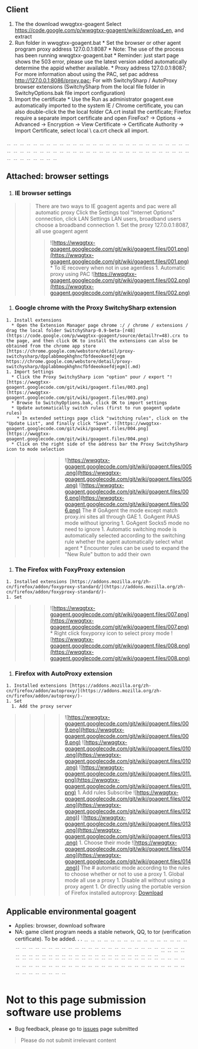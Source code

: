 ## Client ##
  1. The the download wwqgtxx-goagent Select https://code.google.com/p/wwqgtxx-goagent/wiki/download_en, and extract
  1. Run folder in wwqgtxx-goagent.bat
    * Set the browser or other agent program proxy address 127.0.0.1:8087
    * Note: The use of the process has been running wwqgtxx-goagent.bat
    * Reminder: just start page shows the 503 error, please use the latest version added automatically determine the appid whether available.
    * Proxy address 127.0.0.1:8087; For more information about using the PAC, set pac address http://127.0.0.1:8086/proxy.pac; For with SwitchySharp / AutoProxy browser extensions (SwitchySharp from the local file folder in SwitchyOptions.bak file import configuration)
  1. Import the certificate
    * Use the Run as administrator goagent.exe automatically imported to the system IE / Chrome certificate, you can also double-click the the local folder CA.crt install the certificate; Firefox require a separate import certificate and open FireFox? -> Options -> Advanced -> Encryption -> View Certificate -> Certificate Authority -> Import Certificate, select local \ ca.crt check all import.

﹎ ﹎ ﹎ ﹎ ﹎ ﹎ ﹎ ﹎ ﹎ ﹎ ﹎ ﹎ ﹎ ﹎ ﹎ ﹎ ﹎ ﹎ ﹎ ﹎ ﹎ ﹎ ﹎ ﹎ ﹎ ﹎ ﹎ ﹎ ﹎ ﹎ ﹎ ﹎ ﹎ ﹎ ﹎ ﹎ ﹎ ﹎ ﹎ ﹎ ﹎ ﹎ ﹎ ﹎ ﹎ ﹎ ﹎ ﹎ ﹎ ﹎ ﹎ ﹎ ﹎ ﹎ ﹎ ﹎ ﹎ ﹎ ﹎ ﹎ ﹎ ﹎ ﹎ ﹎
## Attached: browser settings ##
  1. ### IE browser settings ###
> > There are two ways to IE goagent agents and pac were all automatic proxy
> > Click the Settings tool "Internet Options" connection, click LAN Settings LAN users, broadband users choose a broadband connection
    1. Set the proxy 127.0.0.1:8087, all use goagent agent
> > > ![https://wwqgtxx-goagent.googlecode.com/git/wiki/goagent.files/001.png](https://wwqgtxx-goagent.googlecode.com/git/wiki/goagent.files/001.png)
      * To IE recovery when not in use agentless
    1. Automatic proxy using PAC
> > > ![https://wwqgtxx-goagent.googlecode.com/git/wiki/goagent.files/002.png](https://wwqgtxx-goagent.googlecode.com/git/wiki/goagent.files/002.png)
  1. ### Google chrome with the Proxy SwitchySharp extension ###
    1. Install extensions
      * Open the Extension Manager page chrome :/ / chrome / extensions / drag the local folder SwitchySharp-0.9-beta-[r48](https://code.google.com/p/wwqgtxx-goagent/source/detail?r=48).crx to the page, and then click OK to install the extensions can also be obtained from the chrome app store [https://chrome.google.com/webstore/detail/proxy-switchysharp/dpplabbmogkhghncfbfdeeokoefdjegm https://chrome.google.com/webstore/detail/proxy-switchysharp/dpplabbmogkhghncfbfdeeokoefdjegm](.md)
    1. Import Settings
      * Click the Proxy SwitchySharp icon "option" pour / export "![https://wwqgtxx-goagent.googlecode.com/git/wiki/goagent.files/003.png](https://wwqgtxx-goagent.googlecode.com/git/wiki/goagent.files/003.png)
      * Browse to SwitchyOptions.bak, click OK to import settings
      * Update automatically switch rules (first to run goagent update rules)
        * In extended settings page click "switching rules", click on the "Update List", and finally click "Save". ![https://wwqgtxx-goagent.googlecode.com/git/wiki/goagent.files/004.png](https://wwqgtxx-goagent.googlecode.com/git/wiki/goagent.files/004.png)
      * Click on the right side of the address bar the Proxy SwitchySharp icon to mode selection
> > > > ![https://wwqgtxx-goagent.googlecode.com/git/wiki/goagent.files/005.png](https://wwqgtxx-goagent.googlecode.com/git/wiki/goagent.files/005.png) ![https://wwqgtxx-goagent.googlecode.com/git/wiki/goagent.files/006.png](https://wwqgtxx-goagent.googlecode.com/git/wiki/goagent.files/006.png)
> > > > The # GoAgent the mode except match proxy.ini sites all through GAE
        1. GoAgent PAAS mode without ignoring
        1. GoAgent Socks5 mode no need to ignore
        1. Automatic switching mode is automatically selected according to the switching rule whether the agent automatically select what agent
        * Encounter rules can be used to expand the "New Rule" button to add their own
  1. ### The Firefox with FoxyProxy extension ###
    1. Installed extensions [https://addons.mozilla.org/zh-cn/firefox/addon/foxyproxy-standard/](https://addons.mozilla.org/zh-cn/firefox/addon/foxyproxy-standard/)-
    1. Set

> > > ![https://wwqgtxx-goagent.googlecode.com/git/wiki/goagent.files/007.png](https://wwqgtxx-goagent.googlecode.com/git/wiki/goagent.files/007.png)
      * Right click foxyporxy icon to select proxy mode
> > > ![https://wwqgtxx-goagent.googlecode.com/git/wiki/goagent.files/008.png](https://wwqgtxx-goagent.googlecode.com/git/wiki/goagent.files/008.png)
  1. ### Firefox with AutoProxy extension ###
    1. Installed extensions [https://addons.mozilla.org/zh-cn/firefox/addon/autoproxy/](https://addons.mozilla.org/zh-cn/firefox/addon/autoproxy/)-
    1. Set
      1. Add the proxy server
> > > > ![https://wwqgtxx-goagent.googlecode.com/git/wiki/goagent.files/009.png](https://wwqgtxx-goagent.googlecode.com/git/wiki/goagent.files/009.png) ![https://wwqgtxx-goagent.googlecode.com/git/wiki/goagent.files/010.png](https://wwqgtxx-goagent.googlecode.com/git/wiki/goagent.files/010.png) ![https://wwqgtxx-goagent.googlecode.com/git/wiki/goagent.files/011.png](https://wwqgtxx-goagent.googlecode.com/git/wiki/goagent.files/011.png)
      1. Add rules Subscribe
> > > > ![https://wwqgtxx-goagent.googlecode.com/git/wiki/goagent.files/012.png](https://wwqgtxx-goagent.googlecode.com/git/wiki/goagent.files/012.png)] ![https://wwqgtxx-goagent.googlecode.com/git/wiki/goagent.files/013.png](https://wwqgtxx-goagent.googlecode.com/git/wiki/goagent.files/013.png)
      1. Choose their mode
> > > > ![https://wwqgtxx-goagent.googlecode.com/git/wiki/goagent.files/014.png](https://wwqgtxx-goagent.googlecode.com/git/wiki/goagent.files/014.png)]
> > > > The # automatic mode according to the rules to choose whether or not to use a proxy
        1. Global mode all use a proxy
        1. Disable all without using a proxy agent
    1. Or directly using the portable version of Firefox installed autoproxy: [Download](https://code.google.com/p/wwqgtxx-goagent/wiki/firefox)

## Applicable environmental goagent ##
  * Applies: browser, download software
  * NA: game client program needs a stable network, QQ, to tor (verification certificate). To be added. . .
﹎ ﹎ ﹎ ﹎ ﹎ ﹎ ﹎ ﹎ ﹎ ﹎ ﹎ ﹎ ﹎ ﹎ ﹎ ﹎ ﹎ ﹎ ﹎ ﹎ ﹎ ﹎ ﹎ ﹎ ﹎ ﹎ ﹎ ﹎ ﹎ ﹎ ﹎ ﹎ ﹎ ﹎ ﹎ ﹎ ﹎ ﹎ ﹎ ﹎ ﹎ ﹎ ﹎ ﹎ ﹎ ﹎ ﹎ ﹎ ﹎ ﹎ ﹎ ﹎ ﹎ ﹎ ﹎ ﹎ ﹎ ﹎ ﹎ ﹎ ﹎ ﹎ ﹎ ﹎
﹊ ﹊ ﹊ ﹊ ﹊ ﹊ ﹊ ﹊ ﹊ ﹊ ﹊ ﹊ ﹊ ﹊ ﹊ ﹊ ﹊ ﹊ ﹊ ﹊ ﹊ ﹊ ﹊ ﹊ ﹊ ﹊ ﹊ ﹊ ﹊ ﹊ ﹊ ﹊ ﹊ ﹊ ﹊ ﹊ ﹊ ﹊ ﹊ ﹊ ﹊ ﹊ ﹊ ﹊ ﹊ ﹊ ﹊ ﹊ ﹊ ﹊ ﹊ ﹊ ﹊ ﹊ ﹊ ﹊ ﹊ ﹊ ﹊ ﹊ ﹊ ﹊ ﹊ ﹊
# **Not to this page submission software use problems** #
  * Bug feedback, please go to [issues](https://code.google.com/p/wwqgtxx-goagent/issues/list) page submitted

> Please do not submit irrelevant content 